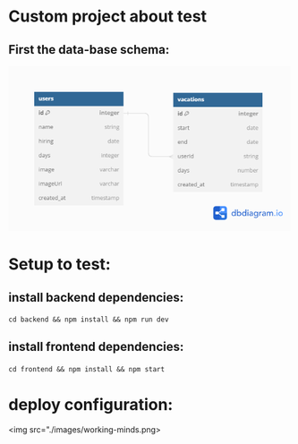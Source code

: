 # Custom project about test

## First the data-base schema:

<img src="./images/databaseDiagram.png">

# Setup to test:

## install backend dependencies:

```cd backend && npm install && npm run dev```

## install frontend dependencies:

```cd frontend && npm install && npm start```

# deploy configuration:

<img src="./images/working-minds.png>